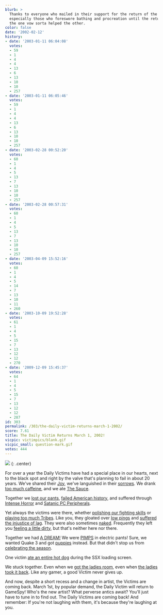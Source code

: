 ```yaml
---
blurb: >
  Thanks to everyone who mailed in their support for the return of the Daily Victim,
  especially those who foreswore bathing and procreation until the return. Although
  the one vow sorta helped the other.
color: false
date: '2002-02-12'
history:
- date: '2003-01-11 06:04:08'
  votes:
  - 59
  - 1
  - 4
  - 4
  - 13
  - 6
  - 13
  - 10
  - 10
  - 257
- date: '2003-01-11 06:05:46'
  votes:
  - 59
  - 1
  - 4
  - 4
  - 13
  - 6
  - 13
  - 10
  - 10
  - 257
- date: '2003-02-28 00:52:20'
  votes:
  - 60
  - 1
  - 4
  - 5
  - 13
  - 7
  - 13
  - 10
  - 10
  - 257
- date: '2003-02-28 00:57:31'
  votes:
  - 60
  - 1
  - 4
  - 5
  - 13
  - 7
  - 13
  - 10
  - 10
  - 257
- date: '2003-04-09 15:52:16'
  votes:
  - 60
  - 1
  - 4
  - 5
  - 14
  - 7
  - 13
  - 10
  - 11
  - 260
- date: '2003-10-09 19:52:28'
  votes:
  - 61
  - 1
  - 4
  - 5
  - 15
  - 7
  - 13
  - 12
  - 12
  - 270
- date: '2009-12-09 15:45:37'
  votes:
  - 64
  - 1
  - 4
  - 5
  - 15
  - 7
  - 13
  - 12
  - 12
  - 287
id: 303
permalink: /303/the-daily-victim-returns-march-1-2002/
score: 7.61
title: The Daily Victim Returns March 1, 2002!
vicpic: victimpics/blank.gif
vicpic_small: question-mark.gif
votes: 444
---
```


![](img/victimpics/feb02/victimtease.png)
{: .center}

For over a year the Daily Victims have had a special place in our
hearts, next to the black spot and right by the valve that's planning to
fail in about 20 years. We've shared their [Joy](%ARTICLE[79]%),
we've languished in their [sorrows](%ARTICLE[49]%). We drank [too
much caffeine](%ARTICLE[46]%), and we ate [The
Sauce](%ARTICLE[118]%).

Together we [lost our pants](%ARTICLE[104]%), [failed American
history](%ARTICLE[174]%), and suffered through [Intense
Horror](%ARTICLE[190]%) and [Satanic PC
Peripherals](%ARTICLE[277]%).

Yet always the victims were there, whether [polishing our fighting
skills](%ARTICLE[239]%) or [playing too much
Tribes](%ARTICLE[170]%). Like you, they gloated over [low
pings](%ARTICLE[186]%) and [suffered the injustice of
lag](%ARTICLE[242]%). They were also sometimes
[naked](%ARTICLE[114]%). Frequently they left you [feeling a little
dirty](%ARTICLE[94]%), but that's neither here nor there.

Together we had [A DREAM!](%ARTICLE[266]%) We were
[PIMPS](%ARTICLE[204]%) in electric pants! Sure, we wanted Quake 3
and got [puppies](%ARTICLE[82]%) instead. But that didn't stop us
from [celebrating the season](%ARTICLE[80]%).

One victim [ate an entire hot dog](%ARTICLE[222]%) during the SSX
loading screen.

We stuck together. Even when we [got the ladies
room](%ARTICLE[51]%), even when [the ladies took it
back](%ARTICLE[116]%). Like any gamer, a good Victim never gives up.

And now, despite a short recess and a change in artist, the Victims are
coming back. March 1st, by popular demand, the Daily Victim will return
to GameSpy! Who's the new artist? What perverse antics await? You'll
just have to tune in to find out. The Daily Victims are coming back! And
remember: If you're not laughing with them, it's because they're
laughing at you.